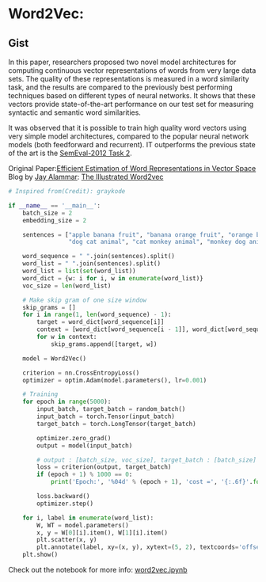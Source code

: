 # Word2Vec:

Gist
---
In this paper, researchers proposed two novel model architectures for computing continuous vector representations of words from very large data sets. The quality of these representations is measured in a word similarity task, and the results are compared to the previously best performing techniques based on different types of neural networks. It shows that these vectors provide state-of-the-art performance on our test set for measuring syntactic and semantic word similarities.
 
It was observed that it is possible to train high quality word vectors using very simple model architectures, compared to the popular neural network models (both feedforward and recurrent). IT outperforms the previous state of the art is the [SemEval-2012 Task 2](https://www.academia.edu/13078692/Semeval_2012_task_2_Measuring_degrees_of_relational_similarity).

Original Paper:[Efficient Estimation of Word Representations in Vector Space](https://arxiv.org/abs/1301.3781)
Blog by [Jay Alammar](https://github.com/jalammar): [The Illustrated Word2vec](https://jalammar.github.io/illustrated-word2vec/)

```python
# Inspired from(Credit): graykode

if __name__ == '__main__':
    batch_size = 2 
    embedding_size = 2 

    sentences = ["apple banana fruit", "banana orange fruit", "orange banana fruit",
                 "dog cat animal", "cat monkey animal", "monkey dog animal"]

    word_sequence = " ".join(sentences).split()
    word_list = " ".join(sentences).split()
    word_list = list(set(word_list))
    word_dict = {w: i for i, w in enumerate(word_list)}
    voc_size = len(word_list)

    # Make skip gram of one size window
    skip_grams = []
    for i in range(1, len(word_sequence) - 1):
        target = word_dict[word_sequence[i]]
        context = [word_dict[word_sequence[i - 1]], word_dict[word_sequence[i + 1]]]
        for w in context:
            skip_grams.append([target, w])

    model = Word2Vec()

    criterion = nn.CrossEntropyLoss()
    optimizer = optim.Adam(model.parameters(), lr=0.001)

    # Training
    for epoch in range(5000):
        input_batch, target_batch = random_batch()
        input_batch = torch.Tensor(input_batch)
        target_batch = torch.LongTensor(target_batch)

        optimizer.zero_grad()
        output = model(input_batch)

        # output : [batch_size, voc_size], target_batch : [batch_size] (LongTensor, not one-hot)
        loss = criterion(output, target_batch)
        if (epoch + 1) % 1000 == 0:
            print('Epoch:', '%04d' % (epoch + 1), 'cost =', '{:.6f}'.format(loss))

        loss.backward()
        optimizer.step()

    for i, label in enumerate(word_list):
        W, WT = model.parameters()
        x, y = W[0][i].item(), W[1][i].item()
        plt.scatter(x, y)
        plt.annotate(label, xy=(x, y), xytext=(5, 2), textcoords='offset points', ha='right', va='bottom')
    plt.show()   

```
Check out the notebook for more info: [word2vec.ipynb](https://github.com/graykode/nlp-tutorial/blob/master/1-2.Word2Vec/Word2Vec-Skipgram(Softmax).ipynb)
